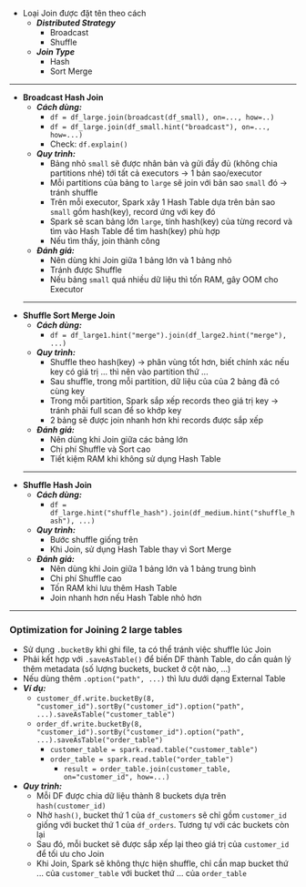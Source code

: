 - Loại Join được đặt tên theo cách
	- ***Distributed Strategy***
		- Broadcast
		- Shuffle
	- ***Join Type***
		- Hash
		- Sort Merge
---
- **Broadcast Hash Join**
	- ***Cách dùng:***
		- `df = df_large.join(broadcast(df_small), on=..., how=..)`
		- `df = df_large.join(df_small.hint("broadcast"), on=..., how=...)`
		- Check: `df.explain()`
	- ***Quy trình:***
		- Bảng nhỏ `small` sẽ được nhân bản và gửi đầy đủ (không chia partitions nhé) tới tất cả executors → 1 bản sao/executor
		- Mỗi partitions của bảng to `large` sẽ join với bản sao `small` đó → tránh shuffle
		- Trên mỗi executor, Spark xây 1 Hash Table dựa trên bản sao `small` gồm hash(key), record ứng với key đó
		- Spark sẽ scan bảng lớn `large`, tính hash(key) của từng record và tìm vào Hash Table để tìm hash(key) phù hợp
		- Nếu tìm thấy, join thành công
	- ***Đánh giá:***
		- Nên dùng khi Join giữa 1 bảng lớn và 1 bảng nhỏ
		- Tránh được Shuffle
		- Nếu bảng `small` quá nhiều dữ liệu thì tốn RAM, gây OOM cho Executor
	---
- **Shuffle Sort Merge Join**
	- ***Cách dùng:***
		- `df = df_large1.hint("merge").join(df_large2.hint("merge"), ...)`
	- ***Quy trình:***
		- Shuffle theo hash(key) → phân vùng tốt hơn, biết chính xác nếu key có giá trị ... thì nên vào partition thứ ...
		- Sau shuffle, trong mỗi partition, dữ liệu của của 2 bảng đã có cùng key
		- Trong mỗi partition, Spark sắp xếp records theo giá trị key → tránh phải full scan để so khớp key
		- 2 bảng sẽ được join nhanh hơn khi records được sắp xếp
	- ***Đánh giá:***
		- Nên dùng khi Join giữa các bảng lớn
		- Chi phí Shuffle và Sort cao
		- Tiết kiệm RAM khi không sử dụng Hash Table
	---
- **Shuffle Hash Join**
	- ***Cách dùng:***
		- `df = df_large.hint("shuffle_hash").join(df_medium.hint("shuffle_hash"), ...)`
	- ***Quy trình:***
		- Bước shuffle giống trên
		- Khi Join, sử dụng Hash Table thay vì Sort Merge
	- ***Đánh giá:***
		- Nên dùng khi Join giữa 1 bảng lớn và 1 bảng trung bình
		- Chi phí Shuffle cao
		- Tốn RAM khi lưu thêm Hash Table
		- Join nhanh hơn nếu Hash Table nhỏ hơn
---
### Optimization for Joining 2 large tables
- Sử dụng `.bucketBy` khi ghi file, ta có thể tránh việc shuffle lúc Join
- Phải kết hợp với `.saveAsTable()` để biến DF thành Table, do cần quản lý thêm metadata (số lượng buckets, bucket ở cột nào, ...)
- Nếu dùng thêm `.option("path", ...)` thì lưu dưới dạng External Table
- ***Ví dụ:***
	- `customer_df.write.bucketBy(8, "customer_id").sortBy("customer_id").option("path", ...).saveAsTable("customer_table")`
	- `order_df.write.bucketBy(8, "customer_id").sortBy("customer_id").option("path", ...).saveAsTable("order_table")`
		- `customer_table = spark.read.table("customer_table")`
		- `order_table = spark.read.table("order_table")`
			- `result = order_table.join(customer_table, on="customer_id", how=...)`
- ***Quy trình:***
	- Mỗi DF được chia dữ liệu thành 8 buckets dựa trên `hash(customer_id)`
	- Nhờ `hash()`, bucket thứ 1 của `df_customers` sẽ chỉ gồm `customer_id` giống với bucket thứ 1 của `df_orders`. Tương tự với các buckets còn lại
	- Sau đó, mỗi bucket sẽ được sắp xếp lại theo giá trị của `customer_id` để tối ưu cho Join
	- Khi Join, Spark sẽ không thực hiện shuffle, chỉ cần map bucket thứ ... của `customer_table` với bucket thứ ... của `order_table`
